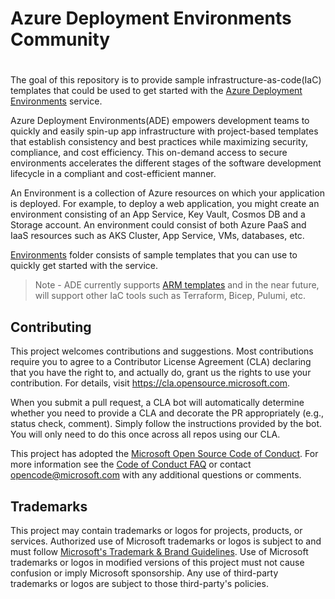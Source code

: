 # Azure Deployment Environments Community
#
The goal of this repository is to provide sample infrastructure-as-code(IaC) templates that could be used to get started with the [Azure Deployment Environments](https://aka.ms/deploymentenvironments) service.

Azure Deployment Environments(ADE) empowers development teams to quickly and easily spin-up app infrastructure with project-based templates that establish consistency and best practices while maximizing security, compliance, and cost efficiency. This on-demand access to secure environments accelerates the different stages of the software development lifecycle in a compliant and cost-efficient manner.

An Environment is a collection of Azure resources on which your application is deployed. For example, to deploy a web application, you might create an environment consisting of an App Service, Key Vault, Cosmos DB and a Storage account. An environment could consist of both Azure PaaS and IaaS resources such as AKS Cluster, App Service, VMs, databases, etc.

[Environments](https://github.com/Azure/deployment-environments/tree/main/Environments) folder consists of sample templates that you can use to quickly get started with the service.

> Note - ADE currently supports [ARM templates](https://learn.microsoft.com/en-us/azure/azure-resource-manager/templates/overview) and in the near future, will support other IaC tools such as Terraform, Bicep, Pulumi, etc.

## Contributing

This project welcomes contributions and suggestions.  Most contributions require you to agree to a
Contributor License Agreement (CLA) declaring that you have the right to, and actually do, grant us
the rights to use your contribution. For details, visit https://cla.opensource.microsoft.com.

When you submit a pull request, a CLA bot will automatically determine whether you need to provide
a CLA and decorate the PR appropriately (e.g., status check, comment). Simply follow the instructions
provided by the bot. You will only need to do this once across all repos using our CLA.

This project has adopted the [Microsoft Open Source Code of Conduct](https://opensource.microsoft.com/codeofconduct/).
For more information see the [Code of Conduct FAQ](https://opensource.microsoft.com/codeofconduct/faq/) or
contact [opencode@microsoft.com](mailto:opencode@microsoft.com) with any additional questions or comments.

## Trademarks

This project may contain trademarks or logos for projects, products, or services. Authorized use of Microsoft
trademarks or logos is subject to and must follow
[Microsoft's Trademark & Brand Guidelines](https://www.microsoft.com/en-us/legal/intellectualproperty/trademarks/usage/general).
Use of Microsoft trademarks or logos in modified versions of this project must not cause confusion or imply Microsoft sponsorship.
Any use of third-party trademarks or logos are subject to those third-party's policies.
